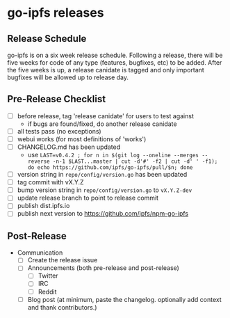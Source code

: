 # go-ipfs releases

## Release Schedule
go-ipfs is on a six week release schedule. Following a release, there will be
five weeks for code of any type (features, bugfixes, etc) to be added. After
the five weeks is up, a release canidate is tagged and only important bugfixes
will be allowed up to release day.

## Pre-Release Checklist
- [ ] before release, tag 'release canidate' for users to test against
  - if bugs are found/fixed, do another release canidate
- [ ] all tests pass (no exceptions)
- [ ] webui works (for most definitions of 'works')
- [ ] CHANGELOG.md has been updated
  - use `LAST=v0.4.2 ; for n in $(git log --oneline --merges --reverse -n-1 $LAST...master | cut -d'#' -f2 | cut -d' ' -f1); do echo https://github.com/ipfs/go-ipfs/pull/$n; done`
- [ ] version string in `repo/config/version.go` has been updated
- [ ] tag commit with vX.Y.Z
- [ ] bump version string in `repo/config/version.go` to `vX.Y.Z-dev`
- [ ] update release branch to point to release commit
- [ ] publish dist.ipfs.io
- [ ] publish next version to https://github.com/ipfs/npm-go-ipfs

## Post-Release
- Communication
  - [ ] Create the release issue
  - [ ] Announcements (both pre-release and post-release)
    - [ ] Twitter
    - [ ] IRC
    - [ ] Reddit
  - [ ] Blog post (at minimum, paste the changelog. optionally add context and thank contributors.)
